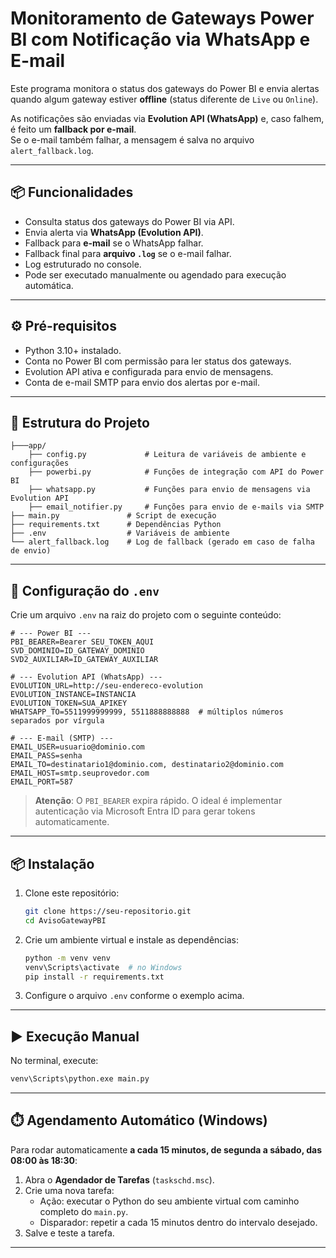 # Monitoramento de Gateways Power BI com Notificação via WhatsApp e E-mail

Este programa monitora o status dos gateways do Power BI e envia alertas quando algum gateway estiver **offline** (status diferente de `Live` ou `Online`).  

As notificações são enviadas via **Evolution API (WhatsApp)** e, caso falhem, é feito um **fallback por e-mail**.  
Se o e-mail também falhar, a mensagem é salva no arquivo `alert_fallback.log`.

---

## 📦 Funcionalidades

- Consulta status dos gateways do Power BI via API.
- Envia alerta via **WhatsApp (Evolution API)**.
- Fallback para **e-mail** se o WhatsApp falhar.
- Fallback final para **arquivo `.log`** se o e-mail falhar.
- Log estruturado no console.
- Pode ser executado manualmente ou agendado para execução automática.

---

## ⚙️ Pré-requisitos

- Python 3.10+ instalado.
- Conta no Power BI com permissão para ler status dos gateways.
- Evolution API ativa e configurada para envio de mensagens.
- Conta de e-mail SMTP para envio dos alertas por e-mail.

---

## 📂 Estrutura do Projeto

```plaintext
├───app/
    ├── config.py             # Leitura de variáveis de ambiente e configurações
    ├── powerbi.py            # Funções de integração com API do Power BI
    ├── whatsapp.py           # Funções para envio de mensagens via Evolution API
    ├── email_notifier.py     # Funções para envio de e-mails via SMTP
├── main.py               # Script de execução
├── requirements.txt      # Dependências Python
├── .env                  # Variáveis de ambiente
└── alert_fallback.log    # Log de fallback (gerado em caso de falha de envio)
```

---

## 📄 Configuração do `.env`

Crie um arquivo `.env` na raiz do projeto com o seguinte conteúdo:

```env
# --- Power BI ---
PBI_BEARER=Bearer SEU_TOKEN_AQUI
SVD_DOMINIO=ID_GATEWAY_DOMINIO
SVD2_AUXILIAR=ID_GATEWAY_AUXILIAR

# --- Evolution API (WhatsApp) ---
EVOLUTION_URL=http://seu-endereco-evolution
EVOLUTION_INSTANCE=INSTANCIA
EVOLUTION_TOKEN=SUA_APIKEY
WHATSAPP_TO=5511999999999, 5511888888888  # múltiplos números separados por vírgula

# --- E-mail (SMTP) ---
EMAIL_USER=usuario@dominio.com
EMAIL_PASS=senha
EMAIL_TO=destinatario1@dominio.com, destinatario2@dominio.com
EMAIL_HOST=smtp.seuprovedor.com
EMAIL_PORT=587
```

> **Atenção**: O `PBI_BEARER` expira rápido. O ideal é implementar autenticação via Microsoft Entra ID para gerar tokens automaticamente.

---

## 📦 Instalação

1. Clone este repositório:
   ```bash
   git clone https://seu-repositorio.git
   cd AvisoGatewayPBI
   ```

2. Crie um ambiente virtual e instale as dependências:
   ```bash
   python -m venv venv
   venv\Scripts\activate  # no Windows
   pip install -r requirements.txt
   ```

3. Configure o arquivo `.env` conforme o exemplo acima.

---

## ▶️ Execução Manual

No terminal, execute:
```bash
venv\Scripts\python.exe main.py
```

---

## ⏱️ Agendamento Automático (Windows)

Para rodar automaticamente **a cada 15 minutos, de segunda a sábado, das 08:00 às 18:30**:

1. Abra o **Agendador de Tarefas** (`taskschd.msc`).
2. Crie uma nova tarefa:
   - Ação: executar o Python do seu ambiente virtual com caminho completo do `main.py`.
   - Disparador: repetir a cada 15 minutos dentro do intervalo desejado.
3. Salve e teste a tarefa.

---
